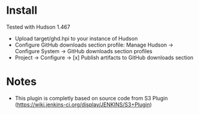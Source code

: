 
Install
=======

Tested with Hudson 1.467

* Upload target/ghd.hpi to your instance of Hudson
* Configure GitHub downloads section profile: Manage Hudson -> Configure System -> GitHub downloads section profiles
* Project -> Configure -> [x] Publish artifacts to GitHub downloads section

Notes
=====

* This plugin is completly based on source code from S3 Plugin (https://wiki.jenkins-ci.org/display/JENKINS/S3+Plugin)
